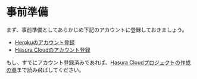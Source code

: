 # 事前準備

まず、事前準備としてあらかじめ下記のアカウントに登録しておきましょう。

- [Herokuのアカウント登録](signup-heroku.md)
- [Hasura Cloudのアカウント登録](signup-hasura-cloud.md)

もし、すでにアカウント登録済みであれば、[Hasura Cloudプロジェクトの作成の章](create-project.md)まで読み飛ばしてください。
